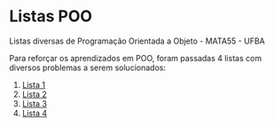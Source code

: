 # Listas POO
Listas diversas de Programação Orientada a Objeto - MATA55 - UFBA

Para reforçar os aprendizados em POO, foram passadas 4 listas com diversos problemas a serem solucionados: 
1. [Lista 1](lista1-LaurinneOliveira)
2. [Lista 2](lista2-LaurinneOliveira)
3. [Lista 3](lista3-LaurinneOliveira)
4. [Lista 4](lista4-LaurinneOliveira)

